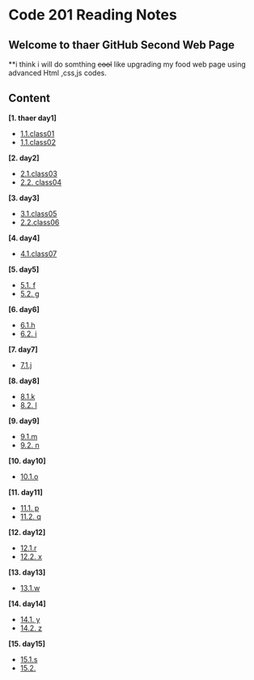# Code 201 Reading Notes
## Welcome to **thaer** GitHub Second Web Page
**i think i will do somthing ~~cool~~ like upgrading my food web page using advanced Html ,css,js codes.




## Content

**[1. thaer day1]**

  * [1.1.class01](https://thaer123.github.io/Reading-notes/class-01)
  * [1.1.class02](https://thaer123.github.io/Reading-notes/class-02)
  

**[2. day2]**

  * [2.1.class03](https://thaer123.github.io/Reading-notes/class-03)
  * [2.2. class04](https://thaer123.github.io/Reading-notes/class-04)
  
  
  **[3. day3]**
  
   * [3.1.class05](https://thaer123.github.io/Reading-notes/class-05)
  * [2.2.class06]( https://thaer123.github.io/Reading-notes/class-06)
  
  **[4. day4]**

  * [4.1.class07](https://thaer123.github.io/Reading-notes/class-07)
  

**[5. day5]**

  * [5.1. f]()
  * [5.2. g]( https://chttps://thaer123.github.io/Reading-notes/class-08)
  
  
  **[6. day6]**
  
   * [6.1.h](https://)
  * [6.2. i]( https://)
  
  **[7. day7]**

  * [7.1.j](https://)
  

**[8. day8]**

  * [8.1.k](https://)
  * [8.2. l]( https://)
  
  
  **[9. day9]**
  
   * [9.1.m](https://)
  * [9.2. n]( https://)
  
  **[10. day10]**

  * [10.1.o](https://)
  

**[11. day11]**

  * [11.1. p](https://)
  * [11.2. q]( https://)
  
  
  **[12. day12]**
  
   * [12.1.r](https://)
  * [12.2. x]( https://)
  
  **[13. day13]**

  * [13.1.w](https://)
  

**[14. day14]**

  * [14.1. y](https://)
  * [14.2. z]( https://)
  
  
  **[15. day15]**
  
   * [15.1.s](https://)
  * [15.2. ]( https://)
